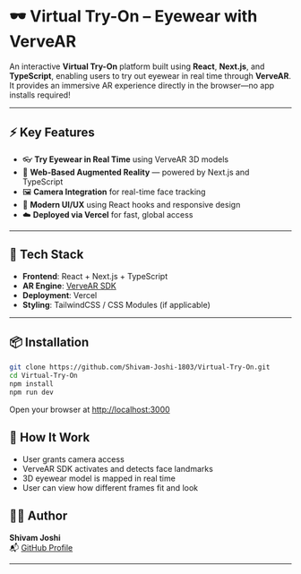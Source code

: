 # 🕶️ Virtual Try-On – Eyewear with VerveAR

An interactive **Virtual Try-On** platform built using **React**, **Next.js**, and **TypeScript**, enabling users to try out eyewear in real time through **VerveAR**. It provides an immersive AR experience directly in the browser—no app installs required!

---

## ⚡ Key Features

- 👓 **Try Eyewear in Real Time** using VerveAR 3D models  
- 🧠 **Web-Based Augmented Reality** — powered by Next.js and TypeScript  
- 🖼️ **Camera Integration** for real-time face tracking  
- 🎨 **Modern UI/UX** using React hooks and responsive design  
- ☁️ **Deployed via Vercel** for fast, global access

---

## 🚀 Tech Stack

- **Frontend**: React + Next.js + TypeScript  
- **AR Engine**: [VerveAR SDK](https://www.vervear.com/)  
- **Deployment**: Vercel  
- **Styling**: TailwindCSS / CSS Modules (if applicable)

---

## 📦 Installation

```bash
git clone https://github.com/Shivam-Joshi-1803/Virtual-Try-On.git
cd Virtual-Try-On
npm install
npm run dev
```

Open your browser at [http://localhost:3000](http://localhost:3000)

## 🧠 How It Work

- User grants camera access
- VerveAR SDK activates and detects face landmarks
- 3D eyewear model is mapped in real time
- User can view how different frames fit and look

## 👨‍💻 Author

**Shivam Joshi**  
📬 [GitHub Profile](https://github.com/Shivam-Joshi-1803)

---
